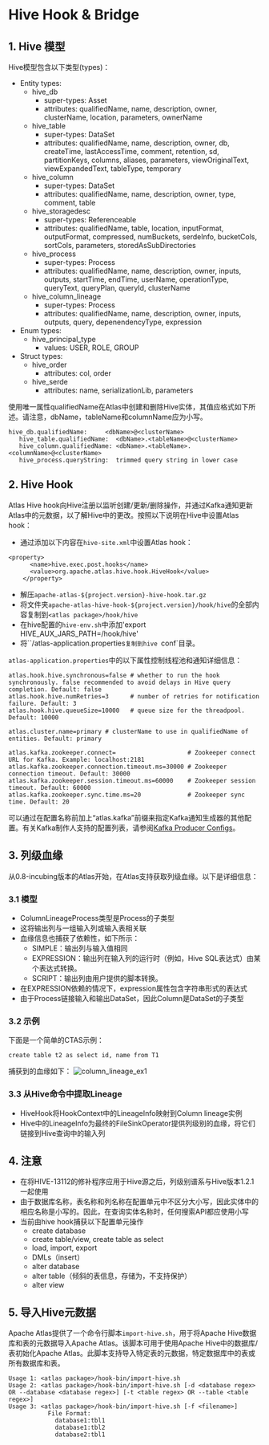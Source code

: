 # Hive Hook & Bridge
## 1. Hive 模型
Hive模型包含以下类型(types)：
- Entity types:
  - hive_db
    - super-types: Asset
    - attributes: qualifiedName, name, description, owner, clusterName, location, parameters, ownerName
  - hive_table
    - super-types: DataSet
    - attributes: qualifiedName, name, description, owner, db, createTime, lastAccessTime, comment, retention, sd, partitionKeys, columns, aliases, parameters, viewOriginalText, viewExpandedText, tableType, temporary
  - hive_column
    - super-types: DataSet
    - attributes: qualifiedName, name, description, owner, type, comment, table
  - hive_storagedesc
    - super-types: Referenceable
    - attributes: qualifiedName, table, location, inputFormat, outputFormat, compressed, numBuckets, serdeInfo, bucketCols, sortCols, parameters, storedAsSubDirectories
  - hive_process
    - super-types: Process
    - attributes: qualifiedName, name, description, owner, inputs, outputs, startTime, endTime, userName, operationType, queryText, queryPlan, queryId, clusterName
  - hive_column_lineage
    - super-types: Process
    - attributes: qualifiedName, name, description, owner, inputs, outputs, query, depenendencyType, expression
- Enum types:
  - hive_principal_type
    - values: USER, ROLE, GROUP
- Struct types:
  - hive_order
    - attributes: col, order
  - hive_serde
    - attributes: name, serializationLib, parameters

使用唯一属性qualifiedName在Atlas中创建和删除Hive实体，其值应格式如下所述。请注意，dbName，tableName和columnName应为小写。

```
hive_db.qualifiedName:     <dbName>@<clusterName>
   hive_table.qualifiedName:  <dbName>.<tableName>@<clusterName>
   hive_column.qualifiedName: <dbName>.<tableName>.<columnName>@<clusterName>
   hive_process.queryString:  trimmed query string in lower case
```

## 2. Hive Hook
Atlas Hive hook向Hive注册以监听创建/更新/删除操作，并通过Kafka通知更新Atlas中的元数据，以了解Hive中的更改。按照以下说明在Hive中设置Atlas hook：

- 通过添加以下内容在`hive-site.xml`中设置Atlas hook：

```
<property>
      <name>hive.exec.post.hooks</name>
      <value>org.apache.atlas.hive.hook.HiveHook</value>
    </property>
```

- 解压`apache-atlas-${project.version}-hive-hook.tar.gz`
- 将文件夹`apache-atlas-hive-hook-${project.version}/hook/hive`的全部内容复制到`<atlas package>/hook/hive`
- 在hive配置的`hive-env.sh`中添加'export HIVE_AUX_JARS_PATH=<atlas package>/hook/hive'
- 将``<atlas-conf>/atlas-application.properties`复制到hive `conf`目录。

`atlas-application.properties`中的以下属性控制线程池和通知详细信息：

```
atlas.hook.hive.synchronous=false # whether to run the hook synchronously. false recommended to avoid delays in Hive query completion. Default: false
atlas.hook.hive.numRetries=3      # number of retries for notification failure. Default: 3
atlas.hook.hive.queueSize=10000   # queue size for the threadpool. Default: 10000

atlas.cluster.name=primary # clusterName to use in qualifiedName of entities. Default: primary

atlas.kafka.zookeeper.connect=                    # Zookeeper connect URL for Kafka. Example: localhost:2181
atlas.kafka.zookeeper.connection.timeout.ms=30000 # Zookeeper connection timeout. Default: 30000
atlas.kafka.zookeeper.session.timeout.ms=60000    # Zookeeper session timeout. Default: 60000
atlas.kafka.zookeeper.sync.time.ms=20             # Zookeeper sync time. Default: 20
```

可以通过在配置名称前加上“atlas.kafka”前缀来指定Kafka通知生成器的其他配置。有关Kafka制作人支持的配置列表，请参阅[Kafka Producer Configs](http://kafka.apache.org/documentation/#producerconfigs)。

## 3. 列级血缘
从0.8-incubing版本的Atlas开始，在Atlas支持获取列级血缘。以下是详细信息：
### 3.1 模型
- ColumnLineageProcess类型是Process的子类型
- 这将输出列与一组输入列或输入表相关联
- 血缘信息也捕获了依赖性，如下所示：
  - SIMPLE：输出列与输入值相同
  - EXPRESSION：输出列在输入列的运行时（例如，Hive SQL表达式）由某个表达式转换。
  - SCRIPT：输出列由用户提供的脚本转换。
- 在EXPRESSION依赖的情况下，expression属性包含字符串形式的表达式
- 由于Process链接输入和输出DataSet，因此Column是DataSet的子类型

### 3.2 示例
下面是一个简单的CTAS示例：

```
create table t2 as select id, name from T1
```

捕获到的血缘如下：
![column_lineage_ex1](https://atlas.apache.org/images/column_lineage_ex1.png)

### 3.3 从Hive命令中提取Lineage
- HiveHook将HookContext中的LineageInfo映射到Column lineage实例
- Hive中的LineageInfo为最终的FileSinkOperator提供列级别的血缘，将它们链接到Hive查询中的输入列

## 4. 注意
- 在将HIVE-13112的修补程序应用于Hive源之后，列级别谱系与Hive版本1.2.1一起使用
- 由于数据库名称，表名称和列名称在配置单元中不区分大小写，因此实体中的相应名称是小写的。因此，在查询实体名称时，任何搜索API都应使用小写
- 当前由hive hook捕获以下配置单元操作
  - create database
  - create table/view, create table as select
  - load, import, export
  - DMLs（insert）
  - alter database
  - alter table（倾斜的表信息，存储为，不支持保护）
  - alter view

## 5. 导入Hive元数据
Apache Atlas提供了一个命令行脚本`import-hive.sh`，用于将Apache Hive数据库和表的元数据导入Apache Atlas。该脚本可用于使用Apache Hive中的数据库/表初始化Apache Atlas。此脚本支持导入特定表的元数据，特定数据库中的表或所有数据库和表。

```
Usage 1: <atlas package>/hook-bin/import-hive.sh
Usage 2: <atlas package>/hook-bin/import-hive.sh [-d <database regex> OR --database <database regex>] [-t <table regex> OR --table <table regex>]
Usage 3: <atlas package>/hook-bin/import-hive.sh [-f <filename>]
           File Format:
             database1:tbl1
             database1:tbl2
             database2:tbl1
```
